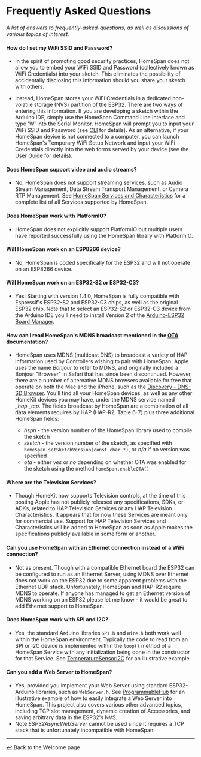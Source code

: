 # Frequently Asked Questions

*A list of answers to frequently-asked-questions, as well as discussions of various topics of interest.*

#### How do I set my WiFi SSID and Password?

* In the spirit of promoting good security practices, HomeSpan does not allow you to embed your WiFi SSID and Password (collectively known as WiFi Credentials) into your sketch.  This eliminates the possibility of accidentally disclosing this information should you share your sketch with others.

* Instead, HomeSpan stores your WiFi Credentials in a dedicated non-volatile storage (NVS) partition of the ESP32.  There are two ways of entering this information.  If you are developing a sketch within the Arduino IDE, simply use the HomeSpan Command Line Interface and type 'W' into the Serial Monitor.  HomeSpan will prompt you to input your WiFi SSID and Password (see [CLI](CLI.md) for details).  As an alternative, if your HomeSpan device is not connected to a computer, you can launch HomeSpan's Temporary WiFi Setup Network and input your WiFi Credentials directly into the web forms served by your device (see the [User Guide](UserGuide.md#setting-homespans-wifi-credentials-and-setup-code) for details).

#### Does HomeSpan support video and audio streams?

* No, HomeSpan does not support streaming services, such as Audio Stream Management, Data Stream Transport Management, or Camera RTP Management.  See [HomeSpan Services and Characteristics](ServiceList.md) for a complete list of all Services supported by HomeSpan.

#### Does HomeSpan work with PlatformIO?

* HomeSpan does not explicitly support PlatformIO but multiple users have reported successfully using the HomeSpan library with PlatformIO.

#### Will HomeSpan work on an ESP8266 device?

* No, HomeSpan is coded specifically for the ESP32 and will not operate on an ESP8266 device.

#### Will HomeSpan work on an ESP32-S2 or ESP32-C3?

* Yes!  Starting with version 1.4.0, HomeSpan is fully compatible with Espressif's ESP32-S2 and ESP32-C3 chips, as well as the original ESP32 chip. Note that to select an ESP32-S2 or ESP32-C3 device from the Arduino IDE you'll need to install Version 2 of the [Arduino-ESP32 Board Manager](https://github.com/espressif/arduino-esp32).

#### How can I read HomeSpan's MDNS broadcast mentioned in the [OTA](OTA.md) documentation?

* HomeSpan uses MDNS (multicast DNS) to broadcast a variety of HAP information used by Controllers wishing to pair with HomeSpan.  Apple uses the name *Bonjour* to refer to MDNS, and originally included a Bonjour "Browser" in Safari that has since been discontinued.  However, there are a number of alternative MDNS browsers available for free that operate on both the Mac and the iPhone, such as the [Discovery - DNS-SD Browser](https://apps.apple.com/us/app/discovery-dns-sd-browser/id1381004916?mt=12).  You'll find all your HomeSpan devices, as well as any other HomeKit devices you may have, under the MDNS service named *_hap._tcp.*  The fields broadcast by HomeSpan are a combination of all data elements requires by HAP (HAP-R2, Table 6-7) plus three additional HomeSpan fields:

  * *hspn* - the version number of the HomeSpan library used to compile the sketch
  * *sketch* - the version number of the sketch, as specified with `homeSpan.setSketchVersion(const char *)`, or *n/a* if no version was specified
  * *ota* - either *yes* or *no* depending on whether OTA was enabled for the sketch using the method `homeSpan.enableOTA()` 

#### Where are the Television Services?

* Though HomeKit now supports Television controls, at the time of this posting Apple has not publicly released any specifications, SDKs, or ADKs, related to HAP Television Services or any HAP Television Characteristics.  It appears that for now these Services are meant only for commercial use.  Support for HAP Television Services and Characteristics will be added to HomeSpan as soon as Apple makes the specifications publicly available in some form or another.

#### Can you use HomeSpan with an Ethernet connection instead of a WiFi connection?

* Not as present.  Though with a compatible Ethernet board the ESP32 can be configured to run as an Ethernet Server, using MDNS over Ethernet does not work on the ESP32 due to some apparent problems with the Ethernet UDP stack.  Unfortunately, HomeSpan and HAP-R2 require MDNS to operate.  If anyone has managed to get an Ethernet version of MDNS working on an ESP32 please let me know - it would be great to add Ethernet support to HomeSpan.

#### Does HomeSpan work with SPI and I2C?

* Yes, the standard Arduino libraries `SPI.h` and `Wire.h` both work well within the HomeSpan environment.  Typically the code to read from an SPI or I2C device is implemented within the `loop()` method of a HomeSpan Service with any initialization being done in the constructor for that Service.  See [TemperatureSensorI2C](https://github.com/HomeSpan/TempSensorI2C) for an illustrative example.

#### Can you add a Web Server to HomeSpan?

* Yes, provided you implement your Web Server using standard ESP32-Arduino libraries, such as `WebServer.h`. See [ProgrammableHub](https://github.com/HomeSpan/ProgrammableHub) for an illustrative example of how to easily integrate a Web Server into HomeSpan.  This project also covers various other advanced topics, including TCP slot management, dynamic creation of Accessories, and saving arbitrary data in the ESP32's NVS.
* Note *ESP32AsyncWebServer* cannot be used since it requires a TCP stack that is unfortunately incompatible with HomeSpan.  

---

[↩️](README.md) Back to the Welcome page

